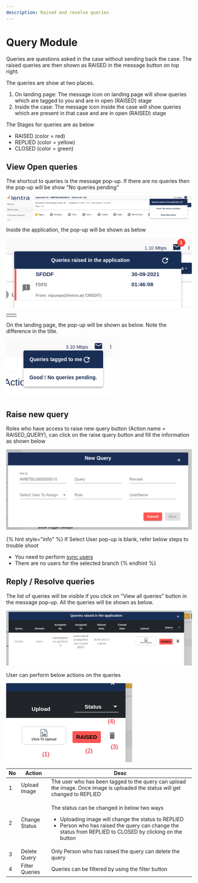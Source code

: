 ```yaml
---
description: Raised and resolve queries
---
```


# Query Module

Queries are questions asked in the case without sending back the case. The raised queries are then shown as RAISED in the message button on top right.&#x20;

The queries are show at two places.&#x20;

1. On landing page: The message icon on landing page will show queries which are tagged to you and are in open (RAISED) stage
2. Inside the case: The message icon inside the case will show queries which are present in that case and are in open (RAISED) stage

The Stages for queries are as below

* RAISED (color = red)
* REPLIED (color = yellow)
* CLOSED (color = green)

## View Open queries

The shortcut to queries is the message pop-up. If there are no queries then the pop-up will be show "No queries pending"

![](<../../.gitbook/assets/image (242).png>)

Inside the application, the pop-up will be shown as below&#x20;

![](<../../.gitbook/assets/image (246).png>)

|   |   |
| - | - |
|   |   |

On the landing page, the pop-up will be shown as below. Note the difference in the title.&#x20;

![](<../../.gitbook/assets/image (247).png>)

## Raise new query

Roles who have access to raise new query button (Action name  = RAISED\_QUERY), can click on the raise query button and fill the information as shown below

![](<../../.gitbook/assets/image (243).png>)

{% hint style="info" %}
If Select User pop-up is blank, refer below steps to trouble shoot

* You need to perform [sync users](../../for-admins/institute-level/sync-users.md)
* There are no users for the selected branch
{% endhint %}

## Reply / Resolve queries

The list of queries will be visible if you click on "View all queries" button in the message pop-up. All the queries will be shown as below.&#x20;

![](<../../.gitbook/assets/image (244).png>)

User can perform below actions on the queries

![](<../../.gitbook/assets/image (245).png>)

| No | Action         | Desc                                                                                                                                                                                                                                 |
| -- | -------------- | ------------------------------------------------------------------------------------------------------------------------------------------------------------------------------------------------------------------------------------ |
| 1  | Upload Image   | The user who has been tagged to the query can upload the image. Once image is uploaded the status will get changed to REPLIED                                                                                                        |
| 2  | Change Status  | <p>The status can be changed in below two ways</p><ul><li>Uploading image will change the status to REPLIED</li><li>Person who has raised the query can change the status from REPLIED to CLOSED by clicking on the button</li></ul> |
| 3  | Delete Query   | Only Person who has raised the query can delete the query                                                                                                                                                                            |
| 4  | Filter Queries | Queries can be filtered by using the filter button                                                                                                                                                                                   |
